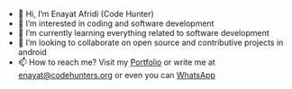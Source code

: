 - 👋 Hi, I’m Enayat Afridi (Code Hunter)
- 👀 I’m interested in coding and software development
- 🌱 I’m currently learning everything related to software development
- 💞️ I’m looking to collaborate on open source and contributive projects in android
- 📫 How to reach me? Visit my [Portfolio](https://enayat.codehunters.org) or write me at enayat@codehunters.org or even you can [WhatsApp](https://wa.me/923159223072/)


<!---
afridi315/afridi315 is a ✨ special ✨ repository because its `README.md` (this file) appears on your GitHub profile.
You can click the Preview link to take a look at your changes.
--->
